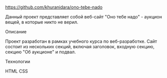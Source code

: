 https://github.com/khuranidara/ono-tebe-nado

Данный проект представляет собой веб-сайт "Оно тебе надо" - аукцион вещей, в которые никто не верил.

Описание

Проект разработан в рамках учебного курса по веб-разработке. Сайт состоит из нескольких секций, включая заголовок, входную секцию, секцию "Об аукционе" и подвал.

Технологии

HTML
CSS